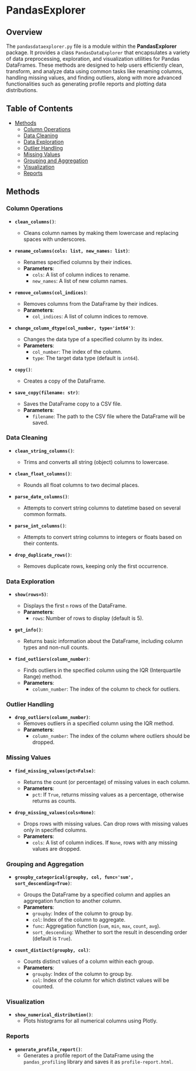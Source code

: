 # PandasExplorer

## Overview

The `pandasdataexplorer.py` file is a module within the **PandasExplorer** package. It provides a class `PandasDataExplorer` that encapsulates a variety of data preprocessing, exploration, and visualization utilities for Pandas DataFrames. These methods are designed to help users efficiently clean, transform, and analyze data using common tasks like renaming columns, handling missing values, and finding outliers, along with more advanced functionalities such as generating profile reports and plotting data distributions.

## Table of Contents

- [Methods](#methods)
  - [Column Operations](#column-operations)
  - [Data Cleaning](#data-cleaning)
  - [Data Exploration](#data-exploration)
  - [Outlier Handling](#outlier-handling)
  - [Missing Values](#missing-values)
  - [Grouping and Aggregation](#grouping-and-aggregation)
  - [Visualization](#visualization)
  - [Reports](#reports)

## Methods

### Column Operations

- **`clean_columns()`**: 
  - Cleans column names by making them lowercase and replacing spaces with underscores.
  
- **`rename_columns(cols: list, new_names: list)`**: 
  - Renames specified columns by their indices.
  - **Parameters**:
    - `cols`: A list of column indices to rename.
    - `new_names`: A list of new column names.

- **`remove_columns(col_indices)`**: 
  - Removes columns from the DataFrame by their indices.
  - **Parameters**:
    - `col_indices`: A list of column indices to remove.

- **`change_column_dtype(col_number, type='int64')`**: 
  - Changes the data type of a specified column by its index.
  - **Parameters**:
    - `col_number`: The index of the column.
    - `type`: The target data type (default is `int64`).

- **`copy()`**: 
  - Creates a copy of the DataFrame.

- **`save_copy(filename: str)`**: 
  - Saves the DataFrame copy to a CSV file.
  - **Parameters**:
    - `filename`: The path to the CSV file where the DataFrame will be saved.

### Data Cleaning

- **`clean_string_columns()`**: 
  - Trims and converts all string (object) columns to lowercase.

- **`clean_float_columns()`**: 
  - Rounds all float columns to two decimal places.

- **`parse_date_columns()`**: 
  - Attempts to convert string columns to datetime based on several common formats.

- **`parse_int_columns()`**: 
  - Attempts to convert string columns to integers or floats based on their contents.

- **`drop_duplicate_rows()`**: 
  - Removes duplicate rows, keeping only the first occurrence.

### Data Exploration

- **`show(rows=5)`**: 
  - Displays the first `n` rows of the DataFrame.
  - **Parameters**:
    - `rows`: Number of rows to display (default is 5).

- **`get_info()`**: 
  - Returns basic information about the DataFrame, including column types and non-null counts.

- **`find_outliers(column_number)`**: 
  - Finds outliers in the specified column using the IQR (Interquartile Range) method.
  - **Parameters**:
    - `column_number`: The index of the column to check for outliers.

### Outlier Handling

- **`drop_outliers(column_number)`**: 
  - Removes outliers in a specified column using the IQR method.
  - **Parameters**:
    - `column_number`: The index of the column where outliers should be dropped.

### Missing Values

- **`find_missing_values(pct=False)`**: 
  - Returns the count (or percentage) of missing values in each column.
  - **Parameters**:
    - `pct`: If `True`, returns missing values as a percentage, otherwise returns as counts.

- **`drop_missing_values(cols=None)`**: 
  - Drops rows with missing values. Can drop rows with missing values only in specified columns.
  - **Parameters**:
    - `cols`: A list of column indices. If `None`, rows with any missing values are dropped.

### Grouping and Aggregation

- **`groupby_categorical(groupby, col, func='sum', sort_descending=True)`**: 
  - Groups the DataFrame by a specified column and applies an aggregation function to another column.
  - **Parameters**:
    - `groupby`: Index of the column to group by.
    - `col`: Index of the column to aggregate.
    - `func`: Aggregation function (`sum`, `min`, `max`, `count`, `avg`).
    - `sort_descending`: Whether to sort the result in descending order (default is `True`).

- **`count_distinct(groupby, col)`**: 
  - Counts distinct values of a column within each group.
  - **Parameters**:
    - `groupby`: Index of the column to group by.
    - `col`: Index of the column for which distinct values will be counted.

### Visualization

- **`show_numerical_distribution()`**: 
  - Plots histograms for all numerical columns using Plotly.

### Reports

- **`generate_profile_report()`**: 
  - Generates a profile report of the DataFrame using the `pandas_profiling` library and saves it as `profile-report.html`.
